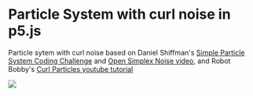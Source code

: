 # Particle System with curl noise in p5.js

Particle sytem with curl noise based on Daniel Shiffman's [Simple Particle System Coding Challenge](https://thecodingtrain.com/challenges/78-simple-particle-system) and [Open Simplex Noise video](), and Robot Bobby's [Curl Particles youtube tutorial](https://www.youtube.com/watch?v=gvMNixP1S5o) 

![](assets/curl.jpg)

